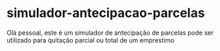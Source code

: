 # simulador-antecipacao-parcelas
Olá pessoal, este é um simulador de antecipação de parcelas pode ser utilizado para quitação parcial ou total de um emprestimo
